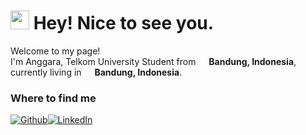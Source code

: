 <h1><img src="https://emojis.slackmojis.com/emojis/images/1531849430/4246/blob-sunglasses.gif?1531849430" width="30"/> Hey! Nice to see you.</h1>


<p>Welcome to my page! </br> I'm Anggara, Telkom University Student from <img src="https://cdn-icons-png.flaticon.com/512/323/323372.png" width="13"/> <b>Bandung, Indonesia</b>, currently living in <img src="https://cdn-icons-png.flaticon.com/512/323/323372.png" width="13"/> <b>Bandung, Indonesia</b>. </p>

<h3>Where to find me</h3>
<p><a href="https://github.com/anggaraputrapratama" target="_blank"><img alt="Github" src="https://img.shields.io/badge/GitHub-100000?style=for-the-badge&logo=github&logoColor=white" /><a href="https://www.linkedin.com/in/anggaraputrapratama/" target="_blank"><img alt="LinkedIn" src="https://img.shields.io/badge/linkedin-%230077B5.svg?&style=for-the-badge&logo=linkedin&logoColor=white" /></a>
</p>
